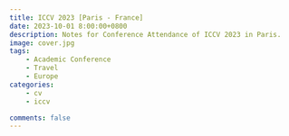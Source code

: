 ```yaml
---
title: ICCV 2023 [Paris - France]
date: 2023-10-01 8:00:00+0800
description: Notes for Conference Attendance of ICCV 2023 in Paris.
image: cover.jpg
tags: 
    - Academic Conference
    - Travel
    - Europe
categories:
    - cv
    - iccv

comments: false
---
```


